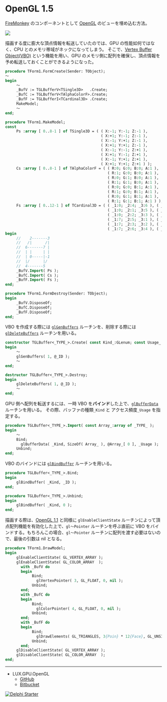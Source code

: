 # OpenGL 1.5
[FireMonkey](https://www.wikiwand.com/en/FireMonkey) のコンポーネントとして [OpenGL](https://www.wikiwand.com/ja/OpenGL) のビューを埋め込む方法。

![](https://github.com/LUXOPHIA/OpenGL/raw/OpenGL-1.5/--------/_SCREENSHOT/OpenGL.png)

描画する度に膨大な頂点情報を転送していたのでは、GPU の性能如何ではなく、CPU とのメモリ帯域がネックになってしまう。
そこで、[Vertex Buffer Object(VBO)](https://www.wikiwand.com/en/Vertex_Buffer_Object) という機能を用い、GPU のメモリ側に配列を確保し、頂点情報を予め転送しておくことができるようになった。

```pascal
procedure TForm1.FormCreate(Sender: TObject);
～
begin
     ～
     _BufV := TGLBufferV<TSingle3D>   .Create;
     _BufC := TGLBufferV<TAlphaColorF>.Create;
     _BufF := TGLBufferI<TCardinal3D> .Create;
     MakeModel;
     ～
end;
```
```pascal
procedure TForm1.MakeModel;
const
     Ps :array [ 0..8-1 ] of TSingle3D = ( ( X:-1; Y:-1; Z:-1 ),
                                           ( X:+1; Y:-1; Z:-1 ),
                                           ( X:-1; Y:+1; Z:-1 ),
                                           ( X:+1; Y:+1; Z:-1 ),
                                           ( X:-1; Y:-1; Z:+1 ),
                                           ( X:+1; Y:-1; Z:+1 ),
                                           ( X:-1; Y:+1; Z:+1 ),
                                           ( X:+1; Y:+1; Z:+1 ) );
     Cs :array [ 0..8-1 ] of TAlphaColorF = ( ( R:0; G:0; B:0; A:1 ),
                                              ( R:1; G:0; B:0; A:1 ),
                                              ( R:0; G:1; B:0; A:1 ),
                                              ( R:1; G:1; B:0; A:1 ),
                                              ( R:0; G:0; B:1; A:1 ),
                                              ( R:1; G:0; B:1; A:1 ),
                                              ( R:0; G:1; B:1; A:1 ),
                                              ( R:1; G:1; B:1; A:1 ) );
     Fs :array [ 0..12-1 ] of TCardinal3D = ( ( _1:0; _2:4; _3:6 ), ( _1:6; _2:2; _3:0 ),
                                              ( _1:0; _2:1; _3:5 ), ( _1:5; _2:4; _3:0 ),
                                              ( _1:0; _2:2; _3:3 ), ( _1:3; _2:1; _3:0 ),
                                              ( _1:7; _2:5; _3:1 ), ( _1:1; _2:3; _3:7 ),
                                              ( _1:7; _2:3; _3:2 ), ( _1:2; _2:6; _3:7 ),
                                              ( _1:7; _2:6; _3:4 ), ( _1:4; _2:5; _3:7 ) );
begin
     //    2-------3
     //   /|      /|
     //  6-------7 |
     //  | |     | |
     //  | 0-----|-1
     //  |/      |/
     //  4-------5
     _BufV.Import( Ps );
     _BufC.Import( Cs );
     _BufF.Import( Fs );
end;
```
```pascal
procedure TForm1.FormDestroy(Sender: TObject);
begin
     _BufV.DisposeOf;
     _BufC.DisposeOf;
     _BufF.DisposeOf;
end;
```

VBO を作成する際には [`glGenBuffers`](https://www.khronos.org/registry/OpenGL-Refpages/gl2.1/xhtml/glBindBuffer.xml) ルーチンを、削除する際には [`glDeleteBuffers`](https://www.khronos.org/registry/OpenGL-Refpages/gl2.1/xhtml/glDeleteBuffers.xml) ルーチンを用いる。

```pascal
constructor TGLBuffer<_TYPE_>.Create( const Kind_:GLenum; const Usage_:GLenum = GL_STATIC_DRAW );
begin
     ～
     glGenBuffers( 1, @_ID );
     ～
end;

destructor TGLBuffer<_TYPE_>.Destroy;
begin
     glDeleteBuffers( 1, @_ID );
     ～
end;
```

GPU 側へ配列を転送するには、一時 VBO を**バインド**した上で、[`glBufferData`](https://www.khronos.org/registry/OpenGL-Refpages/gl2.1/xhtml/glBufferData.xml) ルーチンを用いる。
その際、バッファの種類`_Kind` と アクセス頻度`_Usage` を指定する。

```pascal
procedure TGLBuffer<_TYPE_>.Import( const Array_:array of _TYPE_ );
begin
     ～
     Bind;
       glBufferData( _Kind, SizeOf( Array_ ), @Array_[ 0 ], _Usage );
     Unbind;
end;
```

VBO のバインドには [`glBindBuffer`](https://www.khronos.org/registry/OpenGL-Refpages/gl2.1/xhtml/glBindBuffer.xml) ルーチンを用いる。

```pascal
procedure TGLBuffer<_TYPE_>.Bind;
begin
     glBindBuffer( _Kind, _ID );
end;

procedure TGLBuffer<_TYPE_>.Unbind;
begin
     glBindBuffer( _Kind, 0 );
end;

```

描画する際は、[OpenGL 1.1](https://github.com/LUXOPHIA/OpenGL/blob/OpenGL-1.1) と同様に `glEnableClientState` ルーチンによって頂点配列機能を有効化した上で、`gl～Pointer` ルーチンを呼ぶ直前に VBO をバインドする。もちろんこの場合、`gl～Pointer` ルーチンに配列を渡す必要はないので、最後の引数は nil となる。

```pascal
procedure TForm1.DrawModel;
begin
     glEnableClientState( GL_VERTEX_ARRAY );
     glEnableClientState( GL_COLOR_ARRAY  );
       with _BufV do
       begin
            Bind;
              glVertexPointer( 3, GL_FLOAT, 0, nil );
            Unbind;
       end;
       with _BufC do
       begin
            Bind;
              glColorPointer( 4, GL_FLOAT, 0, nil );
            Unbind;
       end;
       with _BufF do
       begin
            Bind;
              glDrawElements( GL_TRIANGLES, 3{Poin} * 12{Face}, GL_UNSIGNED_INT, nil );
            Unbind;
       end;
     glDisableClientState( GL_VERTEX_ARRAY );
     glDisableClientState( GL_COLOR_ARRAY  );
end;

```

----
* LUX.GPU.OpenGL
    * [GitHub](https://github.com/LUXOPHIA/LUX.GPU.OpenGL)
    * [Bitbucket](https://bitbucket.org/LUXOPHIA/lux.gpu.opengl)

[![Delphi Starter](http://img.en25.com/EloquaImages/clients/Embarcadero/%7B063f1eec-64a6-4c19-840f-9b59d407c914%7D_dx-starter-bn159.png)](https://www.embarcadero.com/jp/products/delphi/starter)
